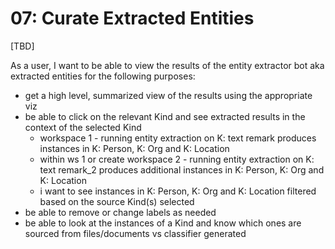 # 07: Curate Extracted Entities

\[TBD\]

As a user, I want to be able to view the results of the entity extractor bot aka extracted entities for the following purposes:

* get a high level, summarized view of the results using the appropriate viz
* be able to click on the relevant Kind and see extracted results in the context of the selected Kind
  * workspace 1 - running entity extraction on K: text remark produces instances in K: Person, K: Org and K: Location
  * within ws 1 or create workspace 2 - running entity extraction on K: text remark\_2 produces additional instances in K: Person, K: Org and K: Location
  * i want to see instances in K: Person, K: Org and K: Location filtered based on the source Kind\(s\) selected
* be able to remove or change labels as needed
* be able to look at the instances of a Kind and know which ones are sourced from files/documents vs classifier generated


